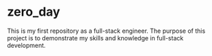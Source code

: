 # zero_day

This is my first repository as a full-stack engineer. The purpose of this project is to demonstrate my skills and knowledge in full-stack development.
